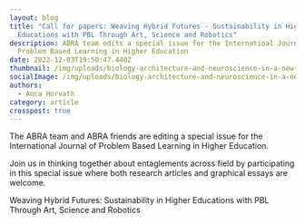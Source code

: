 ```yaml
---
layout: blog
title: "Call for papers: Weaving Hybrid Futures - Sustainability in Higher
  Educations with PBL Through Art, Science and Robotics"
description: ABRA team edits a special issue for the Internatioal Journal of
  Problem Based Learning in Higher Education
date: 2022-12-03T19:50:47.440Z
thumbnail: /img/uploads/biology-architecture-and-neuroscience-in-a-new-architectural-paradigm-for-people.png
socialImage: /img/uploads/biology-architecture-and-neuroscience-in-a-new-architectural-paradigm-for-people.png
authors:
  - Anca Horvath
category: article
crosspost: true
---
```

The ABRA team and ABRA friends are editing a special issue for the International Journal of Problem Based Learning in Higher Education.

Join us in thinking together about entaglements across field by participating in this special issue where both research articles and graphical essays are welcome.

Weaving Hybrid Futures: Sustainability in Higher Educations with PBL Through Art, Science and Robotics